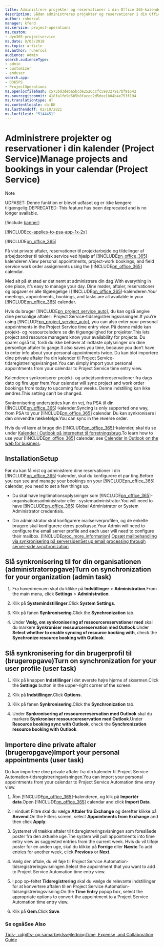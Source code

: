 ```yaml
---
title: Administrere projekter og reservationer i din Office 365-kalender
description: Sådan administreres projekter og reservationer i din Office 365-kalender
author: ruhercul
manager: kfend
ms.service: project-operations
ms.custom:
- dyn365-projectservice
ms.date: 8/03/2018
ms.topic: article
ms.author: ruhercul
audience: Admin
search.audienceType:
- admin
- customizer
- enduser
search.app:
- D365PS
- ProjectOperations
ms.openlocfilehash: c575bd3deba5bcde2526ccfc598327917bf91642
ms.sourcegitcommit: 418fa1fe9d605b8faccc2d5dee1b04b4e753f194
ms.translationtype: HT
ms.contentlocale: da-DK
ms.lasthandoff: 02/10/2021
ms.locfileid: "5144451"
---
```

# <a name="manage-projects-and-bookings-in-your-calendar-project-service"></a><span data-ttu-id="c5bd0-103">Administrere projekter og reservationer i din kalender (Project Service)</span><span class="sxs-lookup"><span data-stu-id="c5bd0-103">Manage projects and bookings in your calendar (Project Service)</span></span>

> [!Note]
> <span data-ttu-id="c5bd0-104">UDFASET: Denne funktion er blevet udfaset og er ikke længere tilgængelig.</span><span class="sxs-lookup"><span data-stu-id="c5bd0-104">DEPRECATED: This feature has been deprecated and is no longer available.</span></span>

[!include [banner](../includes/psa-now-project-operations.md)]

[!INCLUDE[cc-applies-to-psa-app-1x-2x](../includes/cc-applies-to-psa-app-1x-2x.md)]

[!INCLUDE[pn_office_365](../includes/pn-office-365.md)] 

<span data-ttu-id="c5bd0-105">Få vist private aftaler, reservationer til projektarbejde og tildelinger af arbejdsordrer til teknisk service ved hjælp af [!INCLUDE[pn_office_365](../includes/pn-office-365.md)]-kalenderen.</span><span class="sxs-lookup"><span data-stu-id="c5bd0-105">View personal appointments, project-work bookings, and field service work order assignments using the [!INCLUDE[pn_office_365](../includes/pn-office-365.md)] calendar.</span></span>  
  
 <span data-ttu-id="c5bd0-106">Med alt på ét sted er det nemt at administrere din dag.</span><span class="sxs-lookup"><span data-stu-id="c5bd0-106">With everything in one place, it’s easy to manage your day.</span></span> <span data-ttu-id="c5bd0-107">Dine møder, aftaler, reservationer og opgaver er alle tilgængelige i [!INCLUDE[pn_office_365](../includes/pn-office-365.md)]-kalenderen.</span><span class="sxs-lookup"><span data-stu-id="c5bd0-107">Your meetings, appointments, bookings, and tasks are all available in your [!INCLUDE[pn_office_365](../includes/pn-office-365.md)] calendar.</span></span>  
  
 <span data-ttu-id="c5bd0-108">Hvis du bruger [!INCLUDE[pn_project_service_auto](../includes/pn-project-service-auto.md)], du kan også angive dine personlige aftaler i Project Service-tidsregistreringsvisningen.</span><span class="sxs-lookup"><span data-stu-id="c5bd0-108">If you’re using [!INCLUDE[pn_project_service_auto](../includes/pn-project-service-auto.md)], you can also enter your personal appointments in the Project Service time entry view.</span></span> <span data-ttu-id="c5bd0-109">På denne måde kan projekt- og ressourceledere se din tilgængelighed for projekter.</span><span class="sxs-lookup"><span data-stu-id="c5bd0-109">This lets project and resource managers know your availability for projects.</span></span> <span data-ttu-id="c5bd0-110">Du sparer også tid, fordi du ikke behøver at indtaste oplysninger om dine personlige aftaler to gange.</span><span class="sxs-lookup"><span data-stu-id="c5bd0-110">It also saves you time, because you don’t have to enter info about your personal appointments twice.</span></span> <span data-ttu-id="c5bd0-111">Du kan blot importere dine private aftaler fra din kalender til Project Service-tidsregistreringsvisningen.</span><span class="sxs-lookup"><span data-stu-id="c5bd0-111">You can simply import your personal appointments from your calendar to Project Service time entry view.</span></span>  
  
 <span data-ttu-id="c5bd0-112">Kalenderen synkroniserer projekt- og arbejdsordrereservationer fra dags dato og fire uger frem.</span><span class="sxs-lookup"><span data-stu-id="c5bd0-112">Your calendar will sync project and work order bookings from today to upcoming four weeks.</span></span> <span data-ttu-id="c5bd0-113">Denne indstilling kan ikke ændres.</span><span class="sxs-lookup"><span data-stu-id="c5bd0-113">This setting can’t be changed.</span></span>  
  
 <span data-ttu-id="c5bd0-114">Synkronisering understøttes kun én vej, fra PSA til din [!INCLUDE[pn_office_365](../includes/pn-office-365.md)]-kalender.</span><span class="sxs-lookup"><span data-stu-id="c5bd0-114">Syncing is only supported one way, from PSA to your [!INCLUDE[pn_office_365](../includes/pn-office-365.md)] calendar.</span></span> <span data-ttu-id="c5bd0-115">Du kan synkronisere i den omvendte rækkefølge.</span><span class="sxs-lookup"><span data-stu-id="c5bd0-115">You can sync in the reverse order.</span></span> 
  
 <span data-ttu-id="c5bd0-116">Hvis du vil lære at bruge din [!INCLUDE[pn_office_365](../includes/pn-office-365.md)]-kalender, skal du se under [Kalender i Outlook på internettet til forretningsbrug](https://support.office.com/article/Calendar-in-Outlook-on-the-web-for-business-5219c457-d1fe-4c2f-9032-1a816b88e936).</span><span class="sxs-lookup"><span data-stu-id="c5bd0-116">To learn how to use your [!INCLUDE[pn_office_365](../includes/pn-office-365.md)] calendar, see [Calendar in Outlook on the web for business](https://support.office.com/article/Calendar-in-Outlook-on-the-web-for-business-5219c457-d1fe-4c2f-9032-1a816b88e936).</span></span>  
  
## <a name="setup"></a><span data-ttu-id="c5bd0-117">Installation</span><span class="sxs-lookup"><span data-stu-id="c5bd0-117">Setup</span></span>  
 <span data-ttu-id="c5bd0-118">Før du kan få vist og administrere dine reservationer i din [!INCLUDE[pn_office_365](../includes/pn-office-365.md)]-kalender, skal du konfigurere et par ting.</span><span class="sxs-lookup"><span data-stu-id="c5bd0-118">Before you can see and manage your bookings on your [!INCLUDE[pn_office_365](../includes/pn-office-365.md)] calendar, you need to set a few things up.</span></span>  
  
- <span data-ttu-id="c5bd0-119">Du skal have legitimationsoplysninger som [!INCLUDE[pn_office_365](../includes/pn-office-365.md)]-organisationsadministrator eller -systemadministrator.</span><span class="sxs-lookup"><span data-stu-id="c5bd0-119">You will need to have [!INCLUDE[pn_office_365](../includes/pn-office-365.md)] Global Administrator or System Administrator credentials.</span></span>  
  
- <span data-ttu-id="c5bd0-120">Din administrator skal konfigurere mailserverprofilen, og de enkelte brugere skal konfigurere deres postkasse.</span><span class="sxs-lookup"><span data-stu-id="c5bd0-120">Your Admin will need to configure the email server profile and each user will need to configure their mailbox.</span></span> [!INCLUDE[proc_more_information](../includes/proc-more-information.md)] <span data-ttu-id="c5bd0-121">[Opsæt mailbehandling via synkronisering på serversiden](https://docs.microsoft.com/dynamics365/customerengagement/on-premises/admin/set-up-server-side-synchronization-of-email-appointments-contacts-and-tasks)</span><span class="sxs-lookup"><span data-stu-id="c5bd0-121">[Set up email processing through server-side synchronization](https://docs.microsoft.com/dynamics365/customerengagement/on-premises/admin/set-up-server-side-synchronization-of-email-appointments-contacts-and-tasks)</span></span>  
  
## <a name="turn-on-synchronization-for-your-organization-admin-task"></a><span data-ttu-id="c5bd0-122">Slå synkronisering til for din organisationen (administratoropgave)</span><span class="sxs-lookup"><span data-stu-id="c5bd0-122">Turn on synchronization for your organization (admin task)</span></span>  
  
1.  <span data-ttu-id="c5bd0-123">Fra hovedmenuen skal du klikke på **Indstillinger** > **Administration**.</span><span class="sxs-lookup"><span data-stu-id="c5bd0-123">From the main menu, click **Settings** > **Administration**.</span></span>  
  
2.  <span data-ttu-id="c5bd0-124">Klik på **Systemindstillinger**.</span><span class="sxs-lookup"><span data-stu-id="c5bd0-124">Click **System Settings**.</span></span>  
  
3.  <span data-ttu-id="c5bd0-125">Klik på fanen **Synkronisering**.</span><span class="sxs-lookup"><span data-stu-id="c5bd0-125">Click the **Synchronization** tab.</span></span>  
  
4.  <span data-ttu-id="c5bd0-126">Under **Vælg, om synkronisering af ressourcereservationer med** skal du markere **Synkroniser ressourcereservation med Outlook**.</span><span class="sxs-lookup"><span data-stu-id="c5bd0-126">Under **Select whether to enable syncing of resource booking with**, check the **Synchronize resource booking with Outlook**.</span></span>  
  
## <a name="turn-on-synchronization-for-your-user-profile-user-task"></a><span data-ttu-id="c5bd0-127">Slå synkronisering for din brugerprofil til (brugeropgave)</span><span class="sxs-lookup"><span data-stu-id="c5bd0-127">Turn on synchronization for your user profile (user task)</span></span>  
  
1.  <span data-ttu-id="c5bd0-128">Klik på knappen **Indstillinger** i det øverste højre hjørne af skærmen.</span><span class="sxs-lookup"><span data-stu-id="c5bd0-128">Click the **Settings** button in the upper-right corner of the screen.</span></span>  
  
2.  <span data-ttu-id="c5bd0-129">Klik på **Indstillinger**.</span><span class="sxs-lookup"><span data-stu-id="c5bd0-129">Click **Options**.</span></span>  
  
3.  <span data-ttu-id="c5bd0-130">Klik på fanen **Synkronisering**.</span><span class="sxs-lookup"><span data-stu-id="c5bd0-130">Click the **Synchronization** tab.</span></span>  
  
4.  <span data-ttu-id="c5bd0-131">Under **Synkronisering af ressourcereservation med Outlook** skal du markere **Synkroniser ressourcereservation med Outlook**.</span><span class="sxs-lookup"><span data-stu-id="c5bd0-131">Under **Resource booking sync with Outlook**, check the **Synchronization resource booking with Outlook**.</span></span>  
  
## <a name="import-your-personal-appointments-user-task"></a><span data-ttu-id="c5bd0-132">Importere dine private aftaler (brugeropgave)</span><span class="sxs-lookup"><span data-stu-id="c5bd0-132">Import your personal appointments (user task)</span></span>  
 <span data-ttu-id="c5bd0-133">Du kan importere dine private aftaler fra din kalender til Project Service Automation-tidsregistreringsvisningen.</span><span class="sxs-lookup"><span data-stu-id="c5bd0-133">You can import your personal appointments from your calendar to Project Service Automation time entry view.</span></span>  
  
1. <span data-ttu-id="c5bd0-134">Åbn [!INCLUDE[pn_office_365](../includes/pn-office-365.md)]-kalenderen, og klik på **Importér data**.</span><span class="sxs-lookup"><span data-stu-id="c5bd0-134">Open [!INCLUDE[pn_office_365](../includes/pn-office-365.md)] calendar and click **Import Data**.</span></span>  
  
2. <span data-ttu-id="c5bd0-135">I vinduet Filtre skal du vælge **Aftaler fra Exchange** og derefter klikke på **Anvend**.</span><span class="sxs-lookup"><span data-stu-id="c5bd0-135">On the Filters screen, select **Appointments from Exchange** and then click **Apply**.</span></span>  
  
3. <span data-ttu-id="c5bd0-136">Systemet vil trække aftaler til tidsregistreringsvisningen som foreslåede poster fra den aktuelle uge.</span><span class="sxs-lookup"><span data-stu-id="c5bd0-136">The system will pull appointments into time entry view as suggested entries from the current week.</span></span> <span data-ttu-id="c5bd0-137">Hvis du vil tilføje poster for en anden uge, skal du klikke på **Forrige** eller **Næste**.</span><span class="sxs-lookup"><span data-stu-id="c5bd0-137">To add entries for another week, click **Previous** or **Next**.</span></span>  
  
4. <span data-ttu-id="c5bd0-138">Vælg den aftale, du vil føje til Project Service Automation-tidsregistreringsvisningen.</span><span class="sxs-lookup"><span data-stu-id="c5bd0-138">Select the appointment that you want to add to Project Service Automation time entry view.</span></span>  
  
5. <span data-ttu-id="c5bd0-139">I pop op-feltet **Tidsregistrering** skal du vælge de relevante indstillinger for at konvertere aftalen til en Project Service Automation-tidsregistreringsvisning.</span><span class="sxs-lookup"><span data-stu-id="c5bd0-139">On the **Time Entry** popup box, select the appropriate options to convert the appointment to a Project Service Automation time entry view.</span></span>  
  
6. <span data-ttu-id="c5bd0-140">Klik på **Gem**.</span><span class="sxs-lookup"><span data-stu-id="c5bd0-140">Click **Save**.</span></span>  
  
### <a name="see-also"></a><span data-ttu-id="c5bd0-141">Se også</span><span class="sxs-lookup"><span data-stu-id="c5bd0-141">See Also</span></span>  
 [<span data-ttu-id="c5bd0-142">Tids-, udgifts- og samarbejdsvejledning</span><span class="sxs-lookup"><span data-stu-id="c5bd0-142">Time, Expense, and Collaboration Guide</span></span>](../psa/time-expense-collaboration-guide.md)
